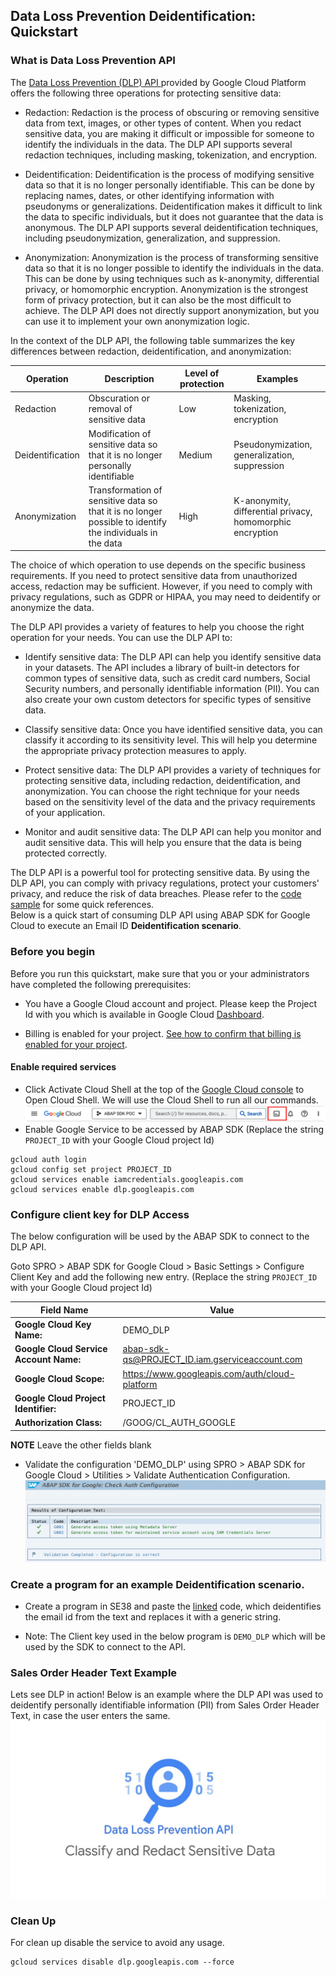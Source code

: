 Data Loss Prevention Deidentification: Quickstart
-------------------------------------------------

### What is Data Loss Prevention API

The [Data Loss Prevention (DLP) API ](https://cloud.google.com/dlp/)provided by Google Cloud Platform offers the following three operations for protecting sensitive data:

-   Redaction: Redaction is the process of obscuring or removing sensitive data from text, images, or other types of content. When you redact sensitive data, you are making it difficult or impossible for someone to identify the individuals in the data. The DLP API supports several redaction techniques, including masking, tokenization, and encryption.

-   Deidentification: Deidentification is the process of modifying sensitive data so that it is no longer personally identifiable. This can be done by replacing names, dates, or other identifying information with pseudonyms or generalizations. Deidentification makes it difficult to link the data to specific individuals, but it does not guarantee that the data is anonymous. The DLP API supports several deidentification techniques, including pseudonymization, generalization, and suppression.

-   Anonymization: Anonymization is the process of transforming sensitive data so that it is no longer possible to identify the individuals in the data. This can be done by using techniques such as k-anonymity, differential privacy, or homomorphic encryption. Anonymization is the strongest form of privacy protection, but it can also be the most difficult to achieve. The DLP API does not directly support anonymization, but you can use it to implement your own anonymization logic.

In the context of the DLP API, the following table summarizes the key differences between redaction, deidentification, and anonymization:

| Operation    | Description         | Level of protection | Examples         |
| ------------ | ------------------- | ------------- |------------- |
| Redaction    | Obscuration or removal of sensitive data | Low | Masking, tokenization, encryption |
| Deidentification    | Modification of sensitive data so that it is no longer personally identifiable | Medium | Pseudonymization, generalization, suppression |
| Anonymization    | Transformation of sensitive data so that it is no longer possible to identify the individuals in the data | High | K-anonymity, differential privacy, homomorphic encryption |

The choice of which operation to use depends on the specific business requirements. If you need to protect sensitive data from unauthorized access, redaction may be sufficient. However, if you need to comply with privacy regulations, such as GDPR or HIPAA, you may need to deidentify or anonymize the data.

The DLP API provides a variety of features to help you choose the right operation for your needs. You can use the DLP API to:
-   Identify sensitive data: The DLP API can help you identify sensitive data in your datasets. The API includes a library of built-in detectors for common types of sensitive data, such as credit card numbers, Social Security numbers, and personally identifiable information (PII). You can also create your own custom detectors for specific types of sensitive data.

-   Classify sensitive data: Once you have identified sensitive data, you can classify it according to its sensitivity level. This will help you determine the appropriate privacy protection measures to apply.

-   Protect sensitive data: The DLP API provides a variety of techniques for protecting sensitive data, including redaction, deidentification, and anonymization. You can choose the right technique for your needs based on the sensitivity level of the data and the privacy requirements of your application.

-   Monitor and audit sensitive data: The DLP API can help you monitor and audit sensitive data. This will help you ensure that the data is being protected correctly.

The DLP API is a powerful tool for protecting sensitive data. By using the DLP API, you can comply with privacy regulations, protect your customers' privacy, and reduce the risk of data breaches. Please refer to the [code sample](https://cloud.google.com/dlp/docs/samples) for some quick references.\
Below is a quick start of consuming DLP API using ABAP SDK for Google Cloud to execute an Email ID **Deidentification scenario**.

### Before you begin

Before you run this quickstart, make sure that you or your administrators have completed the following prerequisites:

-   You have a Google Cloud account and project. Please keep the Project Id with you which is available in Google Cloud [Dashboard](https://console.cloud.google.com/home/dashboard).

-   Billing is enabled for your project. [See how to confirm that billing is enabled for your project](https://cloud.google.com/billing/docs/how-to/verify-billing-enabled).

#### Enable required services

-   Click Activate Cloud Shell at the top of the [Google Cloud console](https://console.cloud.google.com/home/dashboard) to Open Cloud Shell. We will use the Cloud Shell to run all our commands.
![cloud Shell](images/img-cloud-shell.png)
-   Enable Google Service to be accessed by ABAP SDK (Replace the string `PROJECT_ID` with your Google Cloud project Id)
```
gcloud auth login
gcloud config set project PROJECT_ID
gcloud services enable iamcredentials.googleapis.com
gcloud services enable dlp.googleapis.com
```

### Configure client key for DLP Access

The below configuration will be used by the ABAP SDK to connect to the DLP API.

Goto SPRO > ABAP SDK for Google Cloud > Basic Settings > Configure Client Key and add the following new entry. (Replace the string `PROJECT_ID` with your Google Cloud project Id)

| Field Name                             | Value         |
| ------------------------------------   | ------------- |
| **Google Cloud Key Name:**             | DEMO_DLP |
| **Google Cloud Service Account Name:** | abap-sdk-qs@PROJECT_ID.iam.gserviceaccount.com |
| **Google Cloud Scope:**                | https://www.googleapis.com/auth/cloud-platform |
| **Google Cloud Project Identifier:**   | PROJECT_ID |
| **Authorization Class:**               | /GOOG/CL_AUTH_GOOGLE |

**NOTE** Leave the other fields blank

*  Validate the configuration 'DEMO_DLP' using SPRO > ABAP SDK for Google Cloud > Utilities > Validate Authentication Configuration.
![Validate Config](images/img-validate-config1-sm.png)

### Create a program for an example Deidentification scenario.

-   Create a program in SE38 and paste the [linked](zr_qs_dlp_deidentify.prog.abap) code, which deidentifies the email id from the text and replaces it with a generic string. 

-   Note: The Client key used in the below program is `DEMO_DLP` which will be used by the SDK to connect to the API.

### Sales Order Header Text Example

Lets see DLP in action! Below is an example where the DLP API was used to deidentify personally identifiable information (PII) from Sales Order Header Text, in case the user enters the same.
[![Watch the video](images/img-dlp-logo.jpg)](videos/vid-dlp-email-deidentification.mp4)




### Clean Up

For clean up disable the service to avoid any usage.

```
gcloud services disable dlp.googleapis.com --force
```